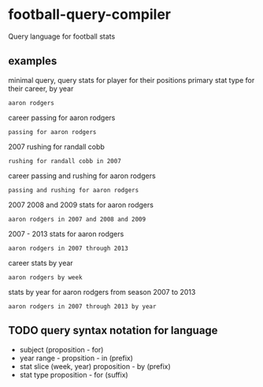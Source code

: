 # football-query-compiler
Query language for football stats

## examples

minimal query, query stats for player for their positions primary stat type for their career, by year

`aaron rodgers`

career passing for aaron rodgers

`passing for aaron rodgers`

2007 rushing for randall cobb

`rushing for randall cobb in 2007`

career passing and rushing for aaron rodgers

`passing and rushing for aaron rodgers`

2007 2008 and 2009 stats for aaron rodgers

`aaron rodgers in 2007 and 2008 and 2009`

2007 - 2013 stats for aaron rodgers

`aaron rodgers in 2007 through 2013`

career stats by year

`aaron rodgers by week`

stats by year for aaron rodgers from season 2007 to 2013

`aaron rodgers in 2007 through 2013 by year`


## TODO query syntax notation for language

* subject (proposition - for) 
* year range - propsition - in (prefix)
* stat slice (week, year) proposition - by (prefix)
* stat type proposition - for (suffix)
